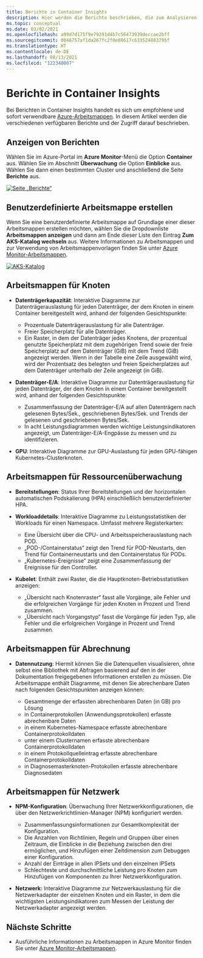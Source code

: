 ```yaml
---
title: Berichte in Container Insights
description: Hier werden die Berichte beschrieben, die zum Analysieren der von Container Insights gesammelten Daten bereitstehen.
ms.topic: conceptual
ms.date: 03/02/2021
ms.openlocfilehash: a99d7d175f9e79291d4b7c56473939deccae2bff
ms.sourcegitcommit: 0046757af1da267fc2f0e88617c633524883795f
ms.translationtype: HT
ms.contentlocale: de-DE
ms.lasthandoff: 08/13/2021
ms.locfileid: "122340007"
---
```

# <a name="reports-in-container-insights"></a>Berichte in Container Insights
Bei Berichten in Container Insights handelt es sich um empfohlene und sofort verwendbare [Azure-Arbeitsmappen](../visualize/workbooks-overview.md). In diesem Artikel werden die verschiedenen verfügbaren Berichte und der Zugriff darauf beschrieben.

## <a name="viewing-reports"></a>Anzeigen von Berichten
Wählen Sie im Azure-Portal im **Azure Monitor**-Menü die Option **Container** aus. Wählen Sie im Abschnitt **Überwachung** die Option **Einblicke** aus. Wählen Sie dann einen bestimmten Cluster und anschließend die Seite **Berichte** aus. 

[![Seite „Berichte“](media/container-insights-reports/reports-page.png)](media/container-insights-reports/reports-page.png#lightbox)

## <a name="create-a-custom-workbook"></a>Benutzerdefinierte Arbeitsmappe erstellen
Wenn Sie eine benutzerdefinierte Arbeitsmappe auf Grundlage einer dieser Arbeitsmappen erstellen möchten, wählen Sie die Dropdownliste **Arbeitsmappen anzeigen** und dann am Ende dieser Liste den Eintrag **Zum AKS-Katalog wechseln** aus. Weitere Informationen zu Arbeitsmappen und zur Verwendung von Arbeitsmappenvorlagen finden Sie unter [Azure Monitor-Arbeitsmappen](../visualize/workbooks-overview.md).

[![AKS-Katalog](media/container-insights-reports/aks-gallery.png)](media/container-insights-reports/aks-gallery.png#lightbox)

## <a name="node-workbooks"></a>Arbeitsmappen für Knoten

- **Datenträgerkapazität**: Interaktive Diagramme zur Datenträgerauslastung für jeden Datenträger, der dem Knoten in einem Container bereitgestellt wird, anhand der folgenden Gesichtspunkte:

    - Prozentuale Datenträgerauslastung für alle Datenträger.
    - Freier Speicherplatz für alle Datenträger.
    - Ein Raster, in dem der Datenträger jedes Knotens, der prozentual genutzte Speicherplatz mit dem zugehörigen Trend sowie der freie Speicherplatz auf dem Datenträger (GiB) mit dem Trend (GiB) angezeigt werden. Wenn in der Tabelle eine Zeile ausgewählt wird, wird der Prozentsatz des belegten und freien Speicherplatzes auf dem Datenträger unterhalb der Zeile angezeigt (in GiB).

- **Datenträger-E/A**: Interaktive Diagramme zur Datenträgerauslastung für jeden Datenträger, der dem Knoten in einem Container bereitgestellt wird, anhand der folgenden Gesichtspunkte:

    - Zusammenfassung der Datenträger-E/A auf allen Datenträgern nach gelesenen Bytes/Sek., geschriebenen Bytes/Sek. und Trends der gelesenen und geschriebenen Bytes/Sek.
    - In acht Leistungsdiagrammen werden wichtige Leistungsindikatoren angezeigt, um Datenträger-E/A-Engpässe zu messen und zu identifizieren.

- **GPU**: Interaktive Diagramme zur GPU-Auslastung für jeden GPU-fähigen Kubernetes-Clusterknoten.

## <a name="resource-monitoring-workbooks"></a>Arbeitsmappen für Ressourcenüberwachung

- **Bereitstellungen**: Status Ihrer Bereitstellungen und der horizontalen automatischen Podskalierung (HPA) einschließlich benutzerdefinierter HPA. 
  
- **Workloaddetails**: Interaktive Diagramme zu Leistungsstatistiken der Workloads für einen Namespace. Umfasst mehrere Registerkarten:

  - Eine Übersicht über die CPU- und Arbeitsspeicherauslastung nach POD.
  - „POD-/Containerstatus“ zeigt den Trend für POD-Neustarts, den Trend für Containerneustarts und den Containerstatus für PODs.
  - „Kubernetes-Ereignisse“ zeigt eine Zusammenfassung der Ereignisse für den Controller.

- **Kubelet**: Enthält zwei Raster, die die Hauptknoten-Betriebsstatistiken anzeigen:

    - „Übersicht nach Knotenraster“ fasst alle Vorgänge, alle Fehler und die erfolgreichen Vorgänge für jeden Knoten in Prozent und Trend zusammen.
    - „Übersicht nach Vorgangstyp“ fasst die Vorgänge für jeden Typ, alle Fehler und die erfolgreichen Vorgänge in Prozent und Trend zusammen.
## <a name="billing-workbooks"></a>Arbeitsmappen für Abrechnung

- **Datennutzung**: Hiermit können Sie die Datenquellen visualisieren, ohne selbst eine Bibliothek mit Abfragen basierend auf den in der Dokumentation freigegebenen Informationen erstellen zu müssen. Die Arbeitsmappe enthält Diagramme, mit denen Sie abrechenbare Daten nach folgenden Gesichtspunkten anzeigen können:

  - Gesamtmenge der erfassten abrechenbaren Daten (in GB) pro Lösung
  - in Containerprotokollen (Anwendungsprotokollen) erfasste abrechenbare Daten
  - in einem Kubernetes-Namespace erfasste abrechenbare Containerprotokolldaten
  - unter einem Clusternamen erfasste abrechenbare Containerprotokolldaten
  - in einem Protokollquelleintrag erfasste abrechenbare Containerprotokolldaten
  - in Diagnosemasterknoten-Protokollen erfasste abrechenbare Diagnosedaten

## <a name="networking-workbooks"></a>Arbeitsmappen für Netzwerk

- **NPM-Konfiguration**:  Überwachung Ihrer Netzwerkkonfigurationen, die über den Netzwerkrichtlinien-Manager (NPM) konfiguriert werden.

  - Zusammenfassungsinformationen zur Gesamtkomplexität der Konfiguration.
  - Die Anzahlen von Richtlinien, Regeln und Gruppen über einen Zeitraum, die Einblicke in die Beziehung zwischen den drei ermöglichen, und Hinzufügen einer Zeitdimension zum Debuggen einer Konfiguration.
  - Anzahl der Einträge in allen IPSets und den einzelnen IPSets
  - Schlechteste und durchschnittliche Leistung pro Knoten zum Hinzufügen von Komponenten zu Ihrer Netzwerkkonfiguration.

- **Netzwerk:** Interaktive Diagramme zur Netzwerkauslastung für die Netzwerkadapter der einzelnen Knoten und ein Raster, in dem die wichtigsten Leistungsindikatoren zum Messen der Leistung der Netzwerkadapter angezeigt werden.



## <a name="next-steps"></a>Nächste Schritte

- Ausführliche Informationen zu Arbeitsmappen in Azure Monitor finden Sie unter [Azure Monitor-Arbeitsmappen](../visualize/workbooks-overview.md).
